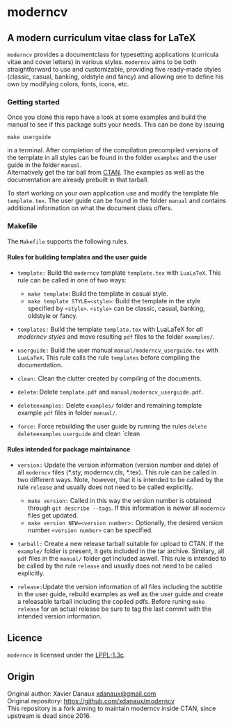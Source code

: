 # moderncv

## A modern curriculum vitae class for LaTeX

`moderncv` provides a documentclass for typesetting applications (curricula vitae and cover letters) in various styles. `moderncv` aims to be both straightforward to use and customizable, providing five ready-made styles (classic, casual, banking, oldstyle and fancy) and allowing one to define his own by modifying colors, fonts, icons, etc.

### Getting started 
Once you clone this repo have a look at some examples and build the manual to see if this package suits your needs.
This can be done by issuing 
```make
make userguide
```
in a terminal. After completion of the compilation precompiled versions of the template in all styles can be found in the folder `examples` and 
the user guide in the folder `manual`.  
Alternatively get the tar ball from [CTAN](https://ctan.org/pkg/moderncv?lang=de). The examples as well as the documentation are already prebuilt in that tarball.

To start working on your own application use and modify the template file `template.tex`.
The user guide can be found in the folder `manual` and contains additional information on what the document class offers.

### Makefile
The `Makefile` supports the following rules.

#### Rules for building templates and the user guide
* `template:` Build the `moderncv` template `template.tex` with `LuaLaTeX`. This rule can be called in one of two ways: 
  * `make template`: Build the template in casual style.
  * `make template STYLE=<style>`: Build the template in the style specified by
	`<style>`. `<style>` can be classic, casual, banking, oldstyle or fancy.

* `templates:` Build the template `template.tex` with LuaLaTeX for _all moderncv styles_ and move resulting `pdf` files to the folder `examples/`.

* `userguide:`  Build the user manual `manual/moderncv_userguide.tex` with `LuaLaTeX`. This rule calls the rule `templates` before compiling the documentation.

* `clean:` Clean the clutter created by compiling of the documents.

* `delete:`Delete `template.pdf` and `manual/moderncv_userguide.pdf`.

* `deleteexamples:` Delete `examples/` folder and remaining template example `pdf` files in folder `manual/`.

* `force:`  Force rebuilding the user guide by running the rules `delete` `deleteexamples`  `userguide` and clean `clean

#### Rules intended for package maintainance
* `version:` Update the version information (version number and date) of all `moderncv` files (*.sty, moderncv.cls, *.tex). This rule can be called in two different ways. Note, however, that it is intended to be called by the rule `release` and usually does not need to be called explicitly.
  * `make version:` Called in this way the version number is obtained through `git describe --tags`. If this information is newer all `moderncv` files get updated. 
  * `make version NEW=<version number>:` Optionally, the desired version number `<version number>` can be specified. 

* `tarball:`  Create a new release tarball suitable for upload to CTAN. If the `example/` folder is present, it gets included in the tar archive. Similary, all `pdf` files in the `manual/` folder get included aswell. This rule is intended to be called by the rule `release` and usually does not need to be called explicitly.

* `release:`Update the version information of all files including the subtitle
  in the user guide, rebuild examples as well as the user
  guide and create a releasable tarball including the copiled pdfs. 
  Before runing `make release` for an actual release be sure to tag the last
  commit with the intended version information.


## Licence
`moderncv` is licensed under the [LPPL-1.3c](https://spdx.org/licenses/LPPL-1.3c.html).

## Origin
Original author: Xavier Danaux <xdanaux@gmail.com><br/>
Original repository: https://github.com/xdanaux/moderncv<br/>
This repository is a fork aiming to maintain moderncv inside CTAN, since upstream is dead since 2016.
